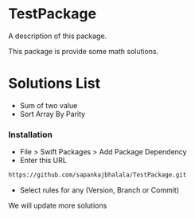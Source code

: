# TestPackage

A description of this package.

This package is provide some math solutions.

# Solutions List

- Sum of two value
- Sort Array By Parity

### Installation
* File > Swift Packages > Add Package Dependency
* Enter this URL
```sh
https://github.com/sapankajbhalala/TestPackage.git
```
* Select rules for any (Version, Branch or Commit)

We will update more solutions
